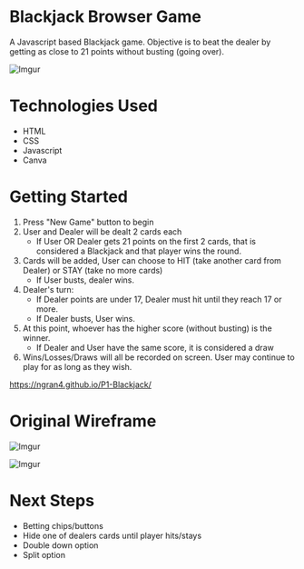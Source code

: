 # Blackjack Browser Game
A Javascript based Blackjack game. Objective is to beat the dealer by getting as close to 21 points without busting (going over). 

![Imgur](https://i.imgur.com/LFGpLSah.png)

# Technologies Used
- HTML
- CSS
- Javascript
- Canva

# Getting Started
1. Press "New Game" button to begin
2. User and Dealer will be dealt 2 cards each
    - If User OR Dealer gets 21 points on the first 2 cards, that is considered a Blackjack and that player wins the round.
3. Cards will be added, User can choose to HIT (take another card from Dealer) or STAY (take no more cards)
    - If User busts, dealer wins.
4. Dealer's turn:
    - If Dealer points are under 17, Dealer must hit until they reach 17 or more. 
    - If Dealer busts, User wins. 
5. At this point, whoever has the higher score (without busting) is the winner.
    - If Dealer and User have the same score, it is considered a draw
6. Wins/Losses/Draws will all be recorded on screen. User may continue to play for as long as they wish. 

https://ngran4.github.io/P1-Blackjack/

# Original Wireframe 

![Imgur](https://i.imgur.com/wbtUjPMh.png)

![Imgur](https://i.imgur.com/LaEHtiQh.png)

# Next Steps
- Betting chips/buttons
- Hide one of dealers cards until player hits/stays
- Double down option
- Split option

